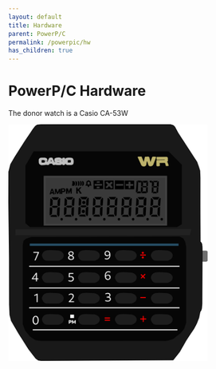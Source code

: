 ```yaml
---
layout: default
title: Hardware
parent: PowerP/C
permalink: /powerpic/hw
has_children: true
---
```


# PowerP/C Hardware

The donor watch is a Casio CA-53W

<img src="/powerpic/docs/watchface.svg" width=400em>
